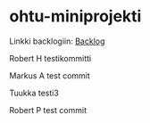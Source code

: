 # ohtu-miniprojekti

Linkki backlogiin: [Backlog](https://docs.google.com/spreadsheets/d/1A7bFuC94nnD2Oi_YOjuGRTWVc1qqFF7l5TMxu0DABs0/edit?usp=sharing)

Robert H testikommitti

Markus A test commit

Tuukka testi3

Robert P test commit
